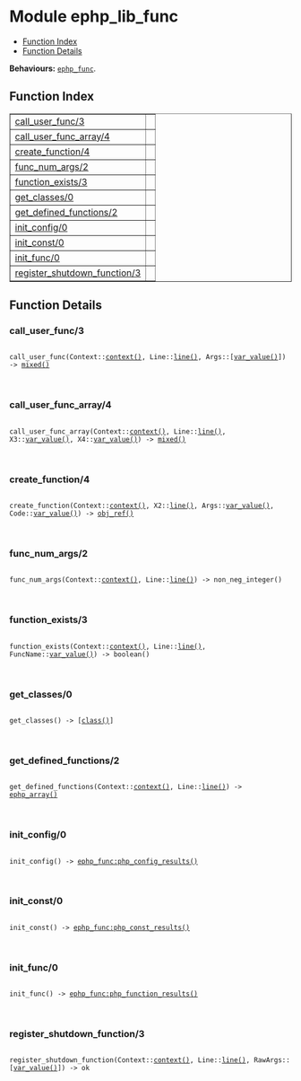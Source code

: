

# Module ephp_lib_func #
* [Function Index](#index)
* [Function Details](#functions)

__Behaviours:__ [`ephp_func`](ephp_func.md).

<a name="index"></a>

## Function Index ##


<table width="100%" border="1" cellspacing="0" cellpadding="2" summary="function index"><tr><td valign="top"><a href="#call_user_func-3">call_user_func/3</a></td><td></td></tr><tr><td valign="top"><a href="#call_user_func_array-4">call_user_func_array/4</a></td><td></td></tr><tr><td valign="top"><a href="#create_function-4">create_function/4</a></td><td></td></tr><tr><td valign="top"><a href="#func_num_args-2">func_num_args/2</a></td><td></td></tr><tr><td valign="top"><a href="#function_exists-3">function_exists/3</a></td><td></td></tr><tr><td valign="top"><a href="#get_classes-0">get_classes/0</a></td><td></td></tr><tr><td valign="top"><a href="#get_defined_functions-2">get_defined_functions/2</a></td><td></td></tr><tr><td valign="top"><a href="#init_config-0">init_config/0</a></td><td></td></tr><tr><td valign="top"><a href="#init_const-0">init_const/0</a></td><td></td></tr><tr><td valign="top"><a href="#init_func-0">init_func/0</a></td><td></td></tr><tr><td valign="top"><a href="#register_shutdown_function-3">register_shutdown_function/3</a></td><td></td></tr></table>


<a name="functions"></a>

## Function Details ##

<a name="call_user_func-3"></a>

### call_user_func/3 ###

<pre><code>
call_user_func(Context::<a href="#type-context">context()</a>, Line::<a href="#type-line">line()</a>, Args::[<a href="#type-var_value">var_value()</a>]) -&gt; <a href="#type-mixed">mixed()</a>
</code></pre>
<br />

<a name="call_user_func_array-4"></a>

### call_user_func_array/4 ###

<pre><code>
call_user_func_array(Context::<a href="#type-context">context()</a>, Line::<a href="#type-line">line()</a>, X3::<a href="#type-var_value">var_value()</a>, X4::<a href="#type-var_value">var_value()</a>) -&gt; <a href="#type-mixed">mixed()</a>
</code></pre>
<br />

<a name="create_function-4"></a>

### create_function/4 ###

<pre><code>
create_function(Context::<a href="#type-context">context()</a>, X2::<a href="#type-line">line()</a>, Args::<a href="#type-var_value">var_value()</a>, Code::<a href="#type-var_value">var_value()</a>) -&gt; <a href="#type-obj_ref">obj_ref()</a>
</code></pre>
<br />

<a name="func_num_args-2"></a>

### func_num_args/2 ###

<pre><code>
func_num_args(Context::<a href="#type-context">context()</a>, Line::<a href="#type-line">line()</a>) -&gt; non_neg_integer()
</code></pre>
<br />

<a name="function_exists-3"></a>

### function_exists/3 ###

<pre><code>
function_exists(Context::<a href="#type-context">context()</a>, Line::<a href="#type-line">line()</a>, FuncName::<a href="#type-var_value">var_value()</a>) -&gt; boolean()
</code></pre>
<br />

<a name="get_classes-0"></a>

### get_classes/0 ###

<pre><code>
get_classes() -&gt; [<a href="#type-class">class()</a>]
</code></pre>
<br />

<a name="get_defined_functions-2"></a>

### get_defined_functions/2 ###

<pre><code>
get_defined_functions(Context::<a href="#type-context">context()</a>, Line::<a href="#type-line">line()</a>) -&gt; <a href="#type-ephp_array">ephp_array()</a>
</code></pre>
<br />

<a name="init_config-0"></a>

### init_config/0 ###

<pre><code>
init_config() -&gt; <a href="ephp_func.md#type-php_config_results">ephp_func:php_config_results()</a>
</code></pre>
<br />

<a name="init_const-0"></a>

### init_const/0 ###

<pre><code>
init_const() -&gt; <a href="ephp_func.md#type-php_const_results">ephp_func:php_const_results()</a>
</code></pre>
<br />

<a name="init_func-0"></a>

### init_func/0 ###

<pre><code>
init_func() -&gt; <a href="ephp_func.md#type-php_function_results">ephp_func:php_function_results()</a>
</code></pre>
<br />

<a name="register_shutdown_function-3"></a>

### register_shutdown_function/3 ###

<pre><code>
register_shutdown_function(Context::<a href="#type-context">context()</a>, Line::<a href="#type-line">line()</a>, RawArgs::[<a href="#type-var_value">var_value()</a>]) -&gt; ok
</code></pre>
<br />

